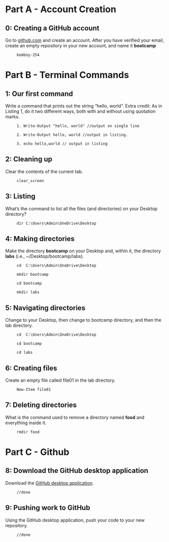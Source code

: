 # Part A - Account Creation


## 0: Creating a GitHub account

Go to [github.com](https://github.com/) and create an account. After you have verified your email, create an empty repository in your new account, and name it **bootcamp**  

		 kemboy-254

# Part B - Terminal Commands
  

## 1: Our first command

Write a command that prints out the string “hello, world”. Extra credit: As in Listing 1, do it two different ways, both with and without using quotation marks.  

		 1. Write-Output "hello, world" //output on single line  

		 2. Write-Output hello, world //output in listing.  

		 3. echo hello,world // output in listing  

## 2: Cleaning up

Clear the contents of the current tab.

		 clear_screen


## 3: Listing

What’s the command to list all the files (and directories) on your Desktop directory?  

		 dir C:\Users\Admin\OneDrive\Desktop

## 4: Making directories

Make the directory **bootcamp** on your Desktop and, within it, the directory **labs** (i.e., ~/Desktop/bootcamp/labs).  

		 cd  C:\Users\Admin\OneDrive\Desktop

		 mkdir bootcamp  

		 cd bootcamp  

		 mkdir labs  

## 5: Navigating directories

Change to your Desktop, then change to bootcamp directory, and then the lab directory.  

		 cd  C:\Users\Admin\OneDrive\Desktop  

		 cd bootcamp  
		 
		 cd labs  


## 6: Creating files

Create an empty file called file01 in the lab directory. 

		 New-Item file01  


## 7: Deleting directories

What is the command used to remove a directory named **food** and everything inside it. 

		 rmdir food  


# Part C - Github 

## 8: Download the GitHub desktop application

Download the [GitHub desktop application](https://desktop.github.com/).

		 //done  

## 9: Pushing work to GitHub

Using the GitHub desktop application, push your code to your new repository.

		 //done
